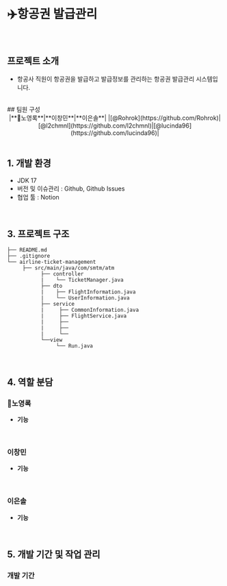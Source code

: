 # ✈️항공권 발급관리

<br>

## 프로젝트 소개
- 항공사 직원이 항공권을 발급하고 발급정보를 관리하는 항공권 발급관리 시스템입니다.

<br>
## 팀원 구성
<div align="center">
     |**👑노영록**|**이창민**|**이은솔**|
     |[@Rohrok](https://github.com/Rohrok)|[@l2chmnl](https://github.com/l2chmnl)|[@lucinda96](https://github.com/lucinda96)| 
</div>

<br>

## 1. 개발 환경
- JDK 17
- 버전 및 이슈관리 : Github, Github Issues
- 협업 툴 : Notion

<br>

## 3. 프로젝트 구조
```
├── README.md
├── .gitignore
└── airline-ticket-management
     ├── src/main/java/com/smtm/atm
           ├── controller  
           |    └── TicketManager.java   
           ├── dto  
           |    ├── FlightInformation.java
           |    └── UserInformation.java
           ├── service 
           |     ├── CommonInformation.java
           |     ├── FlightService.java
           |     ├──
           |     ├──
           |     └──
           └──view
                └── Run.java

```

<br>

## 4. 역할 분담
### 👑노영록

- **기능**

  <br>
  
### 이창민

- **기능**

  <br>
  
### 이은솔

- **기능**

  <br>


## 5. 개발 기간 및 작업 관리

### 개발 기간
